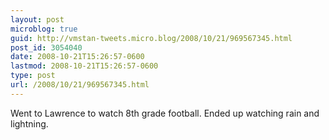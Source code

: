 ```yaml
---
layout: post
microblog: true
guid: http://vmstan-tweets.micro.blog/2008/10/21/969567345.html
post_id: 3054040
date: 2008-10-21T15:26:57-0600
lastmod: 2008-10-21T15:26:57-0600
type: post
url: /2008/10/21/969567345.html
---
```

Went to Lawrence to watch 8th grade football. Ended up watching rain and lightning.
